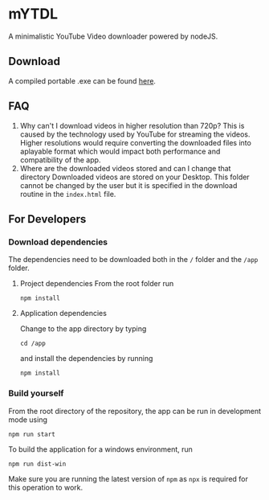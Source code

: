 # mYTDL
A minimalistic YouTube Video downloader powered by nodeJS. 

## Download
A compiled portable .exe can be found [here](https://github.com/dasGoogle/mYTDL/releases/latest).

## FAQ
1. Why can't I download videos in higher resolution than 720p? 
  This is caused by the technology used by YouTube for streaming the videos. Higher resolutions would require converting the downloaded files into aplayable format which would impact both performance and compatibility of the app. 
2. Where are the downloaded videos stored and can I change that directory
  Downloaded videos are stored on your Desktop. This folder cannot be changed by the user but it is specified in the download routine in the `index.html` file. 
 
## For Developers
### Download dependencies
The dependencies need to be downloaded both in the `/` folder and the `/app` folder. 
1. Project dependencies
  From the root folder run
  
   `npm install`
  
2. Application dependencies

   Change to the app directory by typing

   `cd /app`

   and install the dependencies by running

   `npm install`

### Build yourself

From the root directory of the repository, the app can be run in development mode using

`npm run start`

To build the application for a windows environment, run

`npm run dist-win`

Make sure you are running the latest version of `npm` as `npx` is required for this operation to work. 
